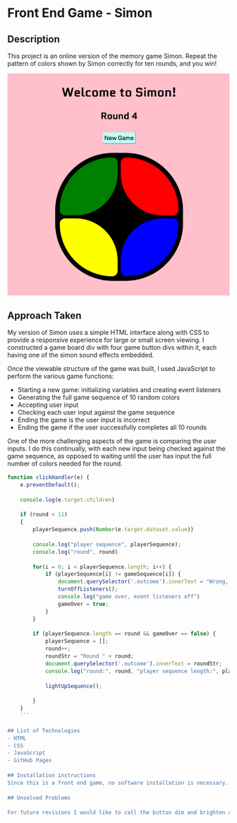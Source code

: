 # Front End Game - Simon

## Description
This project is an online version of the memory game Simon. Repeat the pattern of colors shown by Simon correctly for ten rounds, and you win! 

![](Simon-Screenshot.png)

## Approach Taken
My version of Simon uses a simple HTML interface along with CSS to provide a responsive experience for large or small screen viewing. I constructed a game board div with four game button divs within it, each having one of the simon sound effects embedded. 

Once the viewable structure of the game was built, I used JavaScript to perform the various game functions:

- Starting a new game: initializing variables and creating event listeners
- Generating the full game sequence of 10 random colors
- Accepting user input 
- Checking each user input against the game sequence
- Ending the game is the user input is incorrect
- Ending the game if the user successfully completes all 10 rounds

One of the more challenging aspects of the game is comparing the user inputs. I do this continually, with each new input being checked against the game sequence, as opposed to waiting until the user has input the full number of colors needed for the round. 

``` Javascript 
function clickHandler(e) {
    e.preventDefault();

    console.log(e.target.children)

    if (round < 11) 
    {
        playerSequence.push(Number(e.target.dataset.value))

        console.log("player sequence", playerSequence);
        console.log("round", round)

        for(i = 0; i < playerSequence.length; i++) {
            if (playerSequence[i] != gameSequence[i]) {
                document.querySelector('.outcome').innerText = "Wrong, Game Over.";
                turnOffListeners();
                console.log("game over, event listeners off")
                gameOver = true;
            } 
        }

        if (playerSequence.length == round && gameOver == false) { 
            playerSequence = [];
            round++;
            roundStr = "Round " + round;
            document.querySelector('.outcome').innerText = roundStr;
            console.log("round:", round, "player sequence length:", playerSequence.length)
            
            lightUpSequence();
            
        } 
    }
    ```

## List of Technologies
- HTML
- CSS
- JavaScript
- GitHub Pages

## Installation instructions
Since this is a front end game, no software installation is necessary. The game can be played at https://sethchad.github.io/frontend-game/. 

## Unsolved Problems

For future revisions I would like to call the button dim and brighten as well as the sounds effects in a more compact fashion. I use multiple if else statements to check data values on the button divs, but this uses several lines of code and shows up in multiple locations. 
